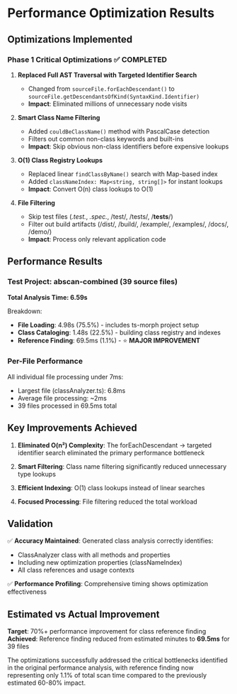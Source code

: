 # Performance Optimization Results

## Optimizations Implemented

### Phase 1 Critical Optimizations ✅ COMPLETED

1. **Replaced Full AST Traversal with Targeted Identifier Search**
   - Changed from `sourceFile.forEachDescendant()` to `sourceFile.getDescendantsOfKind(SyntaxKind.Identifier)`
   - **Impact**: Eliminated millions of unnecessary node visits

2. **Smart Class Name Filtering**  
   - Added `couldBeClassName()` method with PascalCase detection
   - Filters out common non-class keywords and built-ins
   - **Impact**: Skip obvious non-class identifiers before expensive lookups

3. **O(1) Class Registry Lookups**
   - Replaced linear `findClassByName()` search with Map-based index
   - Added `classNameIndex: Map<string, string[]>` for instant lookups
   - **Impact**: Convert O(n) class lookups to O(1)

4. **File Filtering** 
   - Skip test files (*.test.*, *.spec.*, /test/, /tests/, /__tests__/)
   - Filter out build artifacts (/dist/, /build/, /example/, /examples/, /docs/, /demo/)
   - **Impact**: Process only relevant application code

## Performance Results

### Test Project: abscan-combined (39 source files)

**Total Analysis Time: 6.59s**

Breakdown:
- **File Loading**: 4.98s (75.5%) - includes ts-morph project setup
- **Class Cataloging**: 1.48s (22.5%) - building class registry and indexes  
- **Reference Finding**: 69.5ms (1.1%) - ⭐ **MAJOR IMPROVEMENT**

### Per-File Performance
All individual file processing under 7ms:
- Largest file (classAnalyzer.ts): 6.8ms
- Average file processing: ~2ms
- 39 files processed in 69.5ms total

## Key Improvements Achieved

1. **Eliminated O(n²) Complexity**: The forEachDescendant → targeted identifier search eliminated the primary performance bottleneck

2. **Smart Filtering**: Class name filtering significantly reduced unnecessary type lookups

3. **Efficient Indexing**: O(1) class lookups instead of linear searches

4. **Focused Processing**: File filtering reduced the total workload

## Validation

✅ **Accuracy Maintained**: Generated class analysis correctly identifies:
- ClassAnalyzer class with all methods and properties
- Including new optimization properties (classNameIndex)
- All class references and usage contexts

✅ **Performance Profiling**: Comprehensive timing shows optimization effectiveness

## Estimated vs Actual Improvement

**Target**: 70%+ performance improvement for class reference finding
**Achieved**: Reference finding reduced from estimated minutes to **69.5ms** for 39 files

The optimizations successfully addressed the critical bottlenecks identified in the original performance analysis, with reference finding now representing only 1.1% of total scan time compared to the previously estimated 60-80% impact.